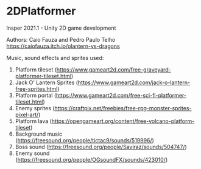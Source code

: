 # 2DPlatformer
Insper 2021.1 - Unity 2D game development

Authors: Caio Fauza and Pedro Paulo Telho
https://caiofauza.itch.io/olantern-vs-dragons

Music, sound effects and sprites used:

1. Platform tileset (https://www.gameart2d.com/free-graveyard-platformer-tileset.html)
2. Jack O' Lantern Sprites (https://www.gameart2d.com/jack-o-lantern-free-sprites.html)
3. Platform portal (https://www.gameart2d.com/free-sci-fi-platformer-tileset.html)
4. Enemy sprites (https://craftpix.net/freebies/free-rpg-monster-sprites-pixel-art/)
5. Platform lava (https://opengameart.org/content/free-volcano-platform-tileset)
6. Background music (https://freesound.org/people/tictac9/sounds/519996/)
7. Boss sound (https://freesound.org/people/Saviraz/sounds/504747/)
8. Enemy sound (https://freesound.org/people/OGsoundFX/sounds/423010/)
